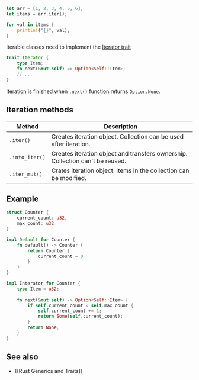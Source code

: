 ```rust
let arr = [1, 2, 3, 4, 5, 6];
let items = arr.iter();

for val in items {
    println!("{}", val);
}
```

Iterable classes need to implement the [Iterator trait](https://doc.rust-lang.org/std/iter/trait.Iterator.html)
```rust
trait Iterator {
    type Item;
    fn next(&mut self) => Option<Self::Item>;
    // ...
}
```
Iteration is finished when `.next()` function returns `Option.None`.

## Iteration methods

| Method         | Description                                                                   |
| -------------- | ----------------------------------------------------------------------------- |
| `.iter()`      | Creates iteration object. Collection can be used after iteration.             |
| `.into_iter()` | Creates iteration object and transfers ownership. Collection can't be reused. |
| `.iter_mut()`  | Crates iteration object. Items in the collection can be modified.             |

## Example

```rust
struct Counter {
    current_count: u32,
    max_count: u32
}

impl Default for Counter {
    fn default() -> Counter {
        return Counter {
            current_count = 0
        }
    }
}

impl Interator for Counter {
    type Item = u32;
    
    fn next(&mut self) -> Option<Self::Item> {
        if self.current_count < self.max_count {
            self.current_count += 1;
            return Some(self.current_count);
        }
        return None;
    }
}
```

## See also

- [[Rust Generics and Traits]]
